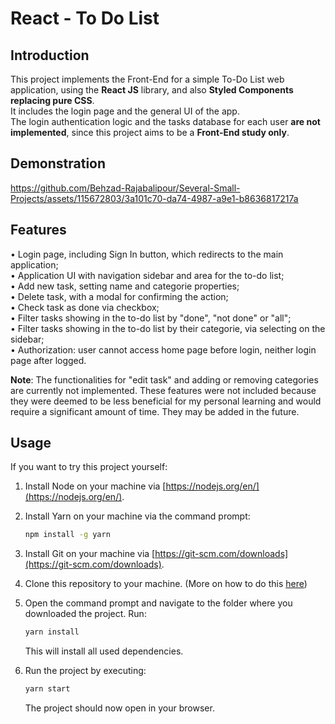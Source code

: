 # React - To Do List
## Introduction
This project implements the Front-End for a simple To-Do List web application, using the **React JS** library, and also **Styled Components replacing pure CSS**.<br/>
It includes the login page and the general UI of the app. <br/>
The login authentication logic and the tasks database for each user **are not implemented**, since this project aims to be a **Front-End study only**.

## Demonstration

https://github.com/Behzad-Rajabalipour/Several-Small-Projects/assets/115672803/3a101c70-da74-4987-a9e1-b8636817217a

## Features
• Login page, including Sign In button, which redirects to the main application; <br/>
• Application UI with navigation sidebar and area for the to-do list; <br/>
• Add new task, setting name and categorie properties; <br/>
• Delete task, with a modal for confirming the action; <br/>
• Check task as done via checkbox; <br/>
• Filter tasks showing in the to-do list by "done", "not done" or "all"; <br/>
• Filter tasks showing in the to-do list by their categorie, via selecting on the sidebar; <br/>
• Authorization: user cannot access home page before login, neither login page after logged. <br/>

**Note**: The functionalities for "edit task" and adding or removing categories are currently not implemented. These features were not included because they were deemed to be less beneficial for my personal learning and would require a significant amount of time. They may be added in the future.

## Usage
If you want to try this project yourself:

1. Install Node on your machine via [https://nodejs.org/en/](https://nodejs.org/en/).

2. Install Yarn on your machine via the command prompt:
    ```sh
    npm install -g yarn
    ```

3. Install Git on your machine via [https://git-scm.com/downloads](https://git-scm.com/downloads).

4. Clone this repository to your machine. (More on how to do this [here](https://docs.github.com/en/repositories/creating-and-managing-repositories/cloning-a-repository))

5. Open the command prompt and navigate to the folder where you downloaded the project. Run:
    ```sh
    yarn install
    ```
    This will install all used dependencies.

6. Run the project by executing:
    ```sh
    yarn start
    ```
    The project should now open in your browser.




